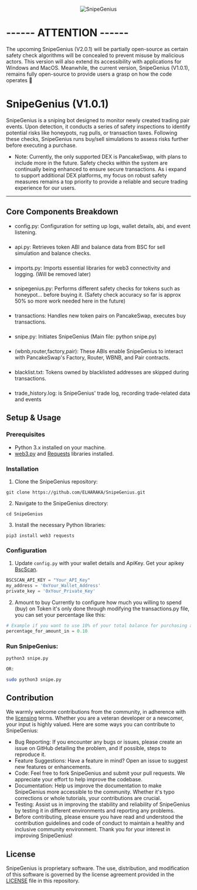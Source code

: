 <p align="center">
  <img src="https://i.ibb.co/fSc0xXb/web3dev-ma-snipegenius-py.png" alt="SnipeGenius">
</p>

# ------ ATTENTION ------
The upcoming SnipeGenius (V2.0.1) will be partially open-source as certain safety check algorithms will be concealed to prevent misuse by malicious actors. This version will also extend its accessibility with applications for Windows and MacOS. Meanwhile, the current version, SnipeGenius (V1.0.1), remains fully open-source to provide users a grasp on how the code operates 🙂

# SnipeGenius (V1.0.1)
SnipeGenius is a sniping bot designed to monitor newly created trading pair events. Upon detection, it conducts a series of safety inspections to identify potential risks like honeypots, rug pulls, or transaction taxes. Following these checks, SnipeGenius runs buy/sell simulations to assess risks further before executing a purchase.

* Note: Currently, the only supported DEX is PancakeSwap, with plans to include more in the future. Safety checks within the system are continually being enhanced to ensure secure transactions. As i expand to support additional DEX platforms, my focus on robust safety measures remains a top priority to provide a reliable and secure trading experience for our users.


---
## Core Components Breakdown
- config.py: Configuration for setting up logs, wallet details, abi, and event listening.
###
- api.py: Retrieves token ABI and balance data from BSC for sell simulation and balance checks.
### 
- imports.py: Imports essential libraries for web3 connectivity and logging. (Will be removed later)
### 
- snipegenius.py: Performs different safety checks for tokens such as honeypot... before buying it. (Safety check accuracy so far is approx 50% so more work needed here in the future)
###
- transactions: Handles new token pairs on PancakeSwap, executes buy transactions.
###
- snipe.py: Initiates SnipeGenius (Main file: python snipe.py)
###
- (wbnb,router,factory,pair): These ABIs enable SnipeGenius to interact with PancakeSwap's Factory, Router, WBNB, and Pair contracts.
###
- blacklist.txt: Tokens owned by blacklisted addresses are skipped during transactions.
###
- trade_history.log: is SnipeGenius' trade log, recording trade-related data and events

## Setup & Usage

### Prerequisites
- Python 3.x installed on your machine.
- [web3.py](https://web3py.readthedocs.io/) and [Requests](https://docs.python-requests.org/) libraries installed.

### Installation
1. Clone the SnipeGenius repository:
```
git clone https://github.com/ELHARAKA/SnipeGenius.git
```
2. Navigate to the SnipeGenius directory:
```
cd SnipeGenius
```
3. Install the necessary Python libraries:
```
pip3 install web3 requests
```
### Configuration
1. Update `config.py` with your wallet details and ApiKey. Get your apikey [BscScan](https://bscscan.com/myapikey).

```python
BSCSCAN_API_KEY = "Your_API_Key"
my_address = '0xYour_Wallet_Address'
private_key = '0xYour_Private_Key'
```
2. Amount to buy
Currently to configure how much you willing to spend (buy) on Token it's only done through modifying the transactions.py file, you can set your percentage like this:

```python
# Example if you want to use 10% of your total balance for purchasing a Token then you do:
percentage_for_amount_in = 0.10
```

### Run SnipeGenius:
```bash
python3 snipe.py

OR:

sudo python3 snipe.py
```

## Contribution
We warmly welcome contributions from the community, in adherence with the [licensing](https://github.com/ELHARAKA/SnipeGenius/blob/main/LICENSE) terms. Whether you are a veteran developer or a newcomer, your input is highly valued. Here are some ways you can contribute to SnipeGenius:

* Bug Reporting: If you encounter any bugs or issues, please create an issue on GitHub detailing the problem, and if possible, steps to reproduce it.
* Feature Suggestions: Have a feature in mind? Open an issue to suggest new features or enhancements.
* Code: Feel free to fork SnipeGenius and submit your pull requests. We appreciate your effort to help improve the codebase.
* Documentation: Help us improve the documentation to make SnipeGenius more accessible to the community. Whether it's typo corrections or whole tutorials, your contributions are crucial.
* Testing: Assist us in improving the stability and reliability of SnipeGenius by testing it in different environments and reporting any problems.
* Before contributing, please ensure you have read and understood the contribution guidelines and code of conduct to maintain a healthy and inclusive community environment. Thank you for your interest in improving SnipeGenius!

## License
SnipeGenius is proprietary software. The use, distribution, and modification of this software is governed by the license agreement provided in the [LICENSE](https://github.com/ELHARAKA/SnipeGenius/blob/main/LICENSE) file in this repository.

